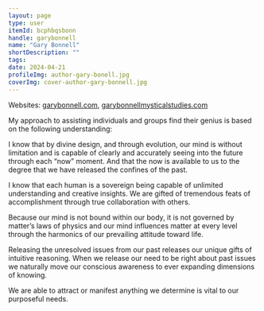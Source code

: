 ```yaml
---
layout: page
type: user
itemId: bcphbqsbonn
handle: garybonnell
name: "Gary Bonnell"
shortDescription: ""
tags:
date: 2024-04-21
profileImg: author-gary-bonell.jpg
coverImg: cover-author-gary-bonnell.jpg
---
```


Websites: [garybonnell.com](https://www.garybonnell.com/), [garybonnellmysticalstudies.com](https://garybonnellmysticalstudies.com)

My approach to assisting individuals and groups find their genius is based on the following understanding:

​I know that by divine design, and through evolution, our mind is without limitation and is capable of clearly and accurately seeing into the future through each “now” moment. And that the now is available to us to the degree that we have released the confines of the past.

I know that each human is a sovereign being capable of unlimited understanding and creative insights. We are gifted of tremendous feats of accomplishment through true collaboration with others.

​Because our mind is not bound within our body, it is not governed by matter’s laws of physics and our mind influences matter at every level through the harmonics of our prevailing attitude toward life.

​Releasing the unresolved issues from our past releases our unique gifts of intuitive reasoning. When we release our need to be right about past issues we naturally move our conscious awareness to ever expanding dimensions of knowing.

​We are able to attract or manifest anything we determine is vital to our purposeful needs.
